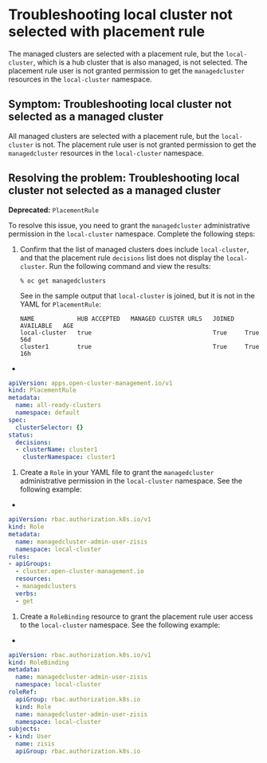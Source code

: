 # Troubleshooting local cluster not selected with placement rule

The managed clusters are selected with a placement rule, but the `local-cluster`, which is a hub cluster that is also managed, is not selected. The placement rule user is not granted permission to get the `managedcluster` resources in the `local-cluster` namespace.

## Symptom: Troubleshooting local cluster not selected as a managed cluster

All managed clusters are selected with a placement rule, but the `local-cluster` is not. The placement rule user is not granted permission to get the `managedcluster` resources in the `local-cluster` namespace.

## Resolving the problem: Troubleshooting local cluster not selected as a managed cluster

**Deprecated:** `PlacementRule`

To resolve this issue, you need to grant the `managedcluster` administrative permission in the `local-cluster` namespace. Complete the following steps:

1. Confirm that the list of managed clusters does include `local-cluster`, and that the placement rule `decisions` list does not display the `local-cluster`. Run the following command and view the results:

   ```
   % oc get managedclusters 
   ```

   See in the sample output that `local-cluster` is joined, but it is not in the YAML for `PlacementRule`:

   ```
   NAME            HUB ACCEPTED   MANAGED CLUSTER URLS   JOINED   AVAILABLE   AGE
   local-cluster   true                                  True     True        56d
   cluster1        true                                  True     True        16h
   ```

+
```yaml
apiVersion: apps.open-cluster-management.io/v1
kind: PlacementRule
metadata:
  name: all-ready-clusters
  namespace: default
spec:
  clusterSelector: {}
status:
  decisions:
  - clusterName: cluster1
    clusterNamespace: cluster1
```

1. Create a `Role` in your YAML file to grant the `managedcluster` administrative permission in the `local-cluster` namespace. See the following example:

+
```yaml
apiVersion: rbac.authorization.k8s.io/v1
kind: Role
metadata:
  name: managedcluster-admin-user-zisis
  namespace: local-cluster
rules:
- apiGroups:
  - cluster.open-cluster-management.io
  resources:
  - managedclusters
  verbs:
  - get
```

1. Create a `RoleBinding` resource to grant the placement rule user access to the `local-cluster` namespace. See the following example:

+
```yaml
apiVersion: rbac.authorization.k8s.io/v1
kind: RoleBinding
metadata:
  name: managedcluster-admin-user-zisis
  namespace: local-cluster
roleRef:
  apiGroup: rbac.authorization.k8s.io
  kind: Role
  name: managedcluster-admin-user-zisis
  namespace: local-cluster
subjects:
- kind: User
  name: zisis
  apiGroup: rbac.authorization.k8s.io
```
